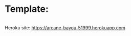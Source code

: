 # Template:
[![<CircleCI>](https://circleci.com/gh/circleci/myDemoApp.svg?style=svg)](https://app.circleci.com/pipelines/github/aylinsenadogan/MyDemoApp/7/workflows/27122823-cfe9-4adb-be15-878d710fd46b)

Heroku site: https://arcane-bayou-51999.herokuapp.com